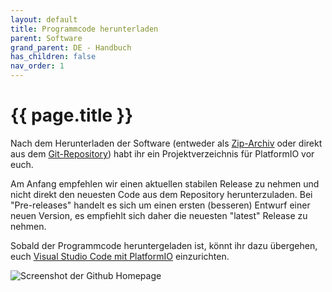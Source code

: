 ```yaml
---
layout: default
title: Programmcode herunterladen
parent: Software
grand_parent: DE - Handbuch
has_children: false
nav_order: 1
---
```


#   {{ page.title }}

Nach dem Herunterladen der Software (entweder als [Zip-Archiv](https://github.com/rancilio-pid/ranciliopid/releases) oder direkt aus dem [Git-Repository](https://github.com/rancilio-pid/ranciliopid)) habt ihr ein Projektverzeichnis für PlatformIO vor euch.

Am Anfang empfehlen wir einen aktuellen stabilen Release zu nehmen und nicht direkt den neuesten Code aus dem Repository herunterzuladen.
Bei "Pre-releases" handelt es sich um einen ersten (besseren) Entwurf einer neuen Version, es empfiehlt sich daher die neuesten "latest" Release zu nehmen. 

Sobald der Programmcode heruntergeladen ist, könnt ihr dazu übergehen, euch [Visual Studio Code mit PlatformIO](visual-studio-code.md) einzurichten. 

<!-- [Link zum Github Repository](https://github.com/rancilio-pid/ranciliopid/releases) -->

![Screenshot der Github Homepage](../../img/2.png)
